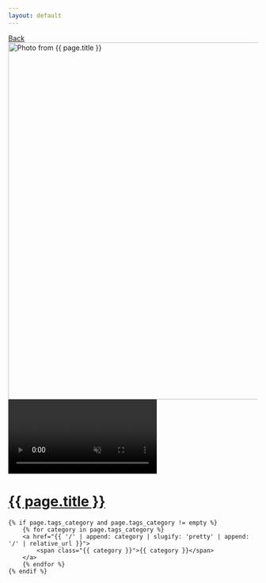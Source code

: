 ```yaml
---
layout: default
---
```


<div class="back-link-container"><a href="#" id="back-link">Back</a></div>
<div class="grid-item-mosaic simple-video videos" data-id="{{ page.video_id }}">
    <a
        href="https://player.vimeo.com/video/{{ page.video_id }}?h={{ page.video_hash }}&autoplay=1&color=000000&title=0&byline=0&progress_bar=1&controls=1&quality=1080p"
        data-title="{{ page.title }}"
        data-description="{{ page.description }}"
        lightbox="iframe">
        <img
            src="{{ page.thumbnail_desktop }}"
            srcset="
                {{ page.thumbnail_mobile }} 640w,
                {{ page.thumbnail_desktop }} 960w,
                {{ page.thumbnail_large }} 1280w"
            sizes="(max-width: 600px) 640px, (max-width: 1024px) 960px, 1280px"
            alt="Photo from {{ page.title }}"
            width="1280"
            height="720"
            loading="lazy" />
        <div class="overlay">
            <video muted loop preload="none" playsinline></video>
        </div>
        <h1 data-content="{{ page.title }}">{{ page.title }}</h1>
    </a>

    {% if page.tags_category and page.tags_category != empty %}
        {% for category in page.tags_category %}
        <a href="{{ '/' | append: category | slugify: 'pretty' | append: '/' | relative_url }}">
            <span class="{{ category }}">{{ category }}</span>
        </a>
        {% endfor %}
    {% endif %}
</div>
